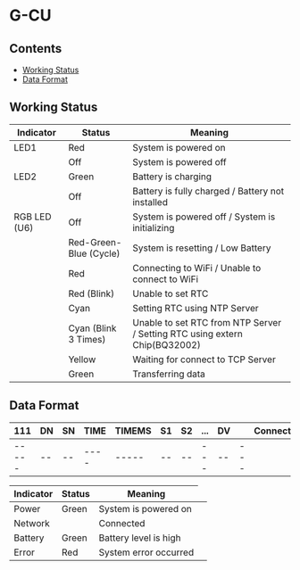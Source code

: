 # G-CU
## Contents
 - [Working Status](#working_status)
 - [Data Format](#data_format)

## Working Status

| Indicator    | Status                         | Meaning                                            |
| ------------ | ------------------------------ | -------------------------------------------------- |
| LED1         | Red                            | System is powered on     |
|              | Off                            | System is powered off    |
| LED2         | Green                          | Battery is charging      |
|              | Off                            | Battery is fully charged / Battery not installed   |
| RGB LED (U6) | Off                            | System is powered off / System is initializing     |
|              | Red-Green-Blue (Cycle)         | System is resetting / Low Battery     |
|              | Red                            | Connecting to WiFi / Unable to connect to WiFi  |
|              | Red (Blink)                    | Unable to set RTC     |
|              | Cyan                           | Setting RTC using NTP Server    |
|              | Cyan (Blink 3 Times)           | Unable to set RTC from NTP Server / Setting RTC using extern Chip(BQ32002)   |
|              | Yellow                         | Waiting for connect to TCP Server   |
|              | Green                          | Transferring data   |

## Data Format

| 111 | DN | SN | TIME | TIMEMS | S1 | S2 | ... | DV | <th colspan="2">Connected</th> |
| ----- | -- | -- | ---- | ----- | -- | -- | --- | -- | --- |
| ----- | -- | -- | ---- | ----- | -- | -- | --- | -- | --- |


| Indicator         | Status      | Meaning                 |
| ----------------- | ----------- | ----------------------- |
| Power             | Green       | System is powered on    |
| Network           | <td colspan="2">Connected</td>  |
| Battery           | Green       | Battery level is high   |
| Error             | Red         | System error occurred   |

